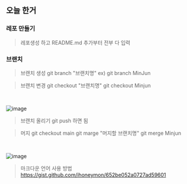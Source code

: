 ﻿## 오늘 한거
 ### 레포 만들기
> 레포생성 하고 README.md 추가부터 전부 다 입력

 ### 브랜치
> 브랜치 생성
> git branch "브랜치명" 
> ex) git branch MinJun

> 브랜치 변경 
>  git checkout "브랜치명"
>  git checkout Minjun
<br/>

![image](https://user-images.githubusercontent.com/60457431/187212553-9bb3c6db-e61c-457f-85a3-af21c24ad391.png)


> 브랜치 올리기 
> git push 하면 됨

> 머지 
> git checkout main 
> git marge "머지할 브랜치명"
> git merge Minjun
<br/>

![image](https://user-images.githubusercontent.com/60457431/187212416-5fc25d70-286d-4434-b93f-31b8d735752f.png)

> 마크다운 언어 사용 방법
https://gist.github.com/ihoneymon/652be052a0727ad59601



